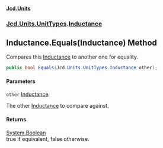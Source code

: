 #### [Jcd.Units](index.md 'index')
### [Jcd.Units.UnitTypes](Jcd.Units.UnitTypes.md 'Jcd.Units.UnitTypes').[Inductance](Jcd.Units.UnitTypes.Inductance.md 'Jcd.Units.UnitTypes.Inductance')

## Inductance.Equals(Inductance) Method

Compares this [Inductance](Jcd.Units.UnitTypes.Inductance.md 'Jcd.Units.UnitTypes.Inductance') to another one for equality.

```csharp
public bool Equals(Jcd.Units.UnitTypes.Inductance other);
```
#### Parameters

<a name='Jcd.Units.UnitTypes.Inductance.Equals(Jcd.Units.UnitTypes.Inductance).other'></a>

`other` [Inductance](Jcd.Units.UnitTypes.Inductance.md 'Jcd.Units.UnitTypes.Inductance')

The other [Inductance](Jcd.Units.UnitTypes.Inductance.md 'Jcd.Units.UnitTypes.Inductance') to compare against.

#### Returns
[System.Boolean](https://docs.microsoft.com/en-us/dotnet/api/System.Boolean 'System.Boolean')  
true if equivalent, false otherwise.